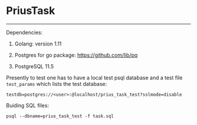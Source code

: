 # PriusTask
---
Dependencies:

  1. Golang: version 1.11

  2. Postgres for go package: https://github.com/lib/pq

  3. PostgreSQL 11.5



Presently to test one has to have a local test psql database and a test file `test_params` which lists the test database: 
```
testdb=postgres://<user>:@localhost/prius_task_test?sslmode=disable
```

Buiding SQL files: 
```
psql --dbname=prius_task_test -f task.sql 
```
